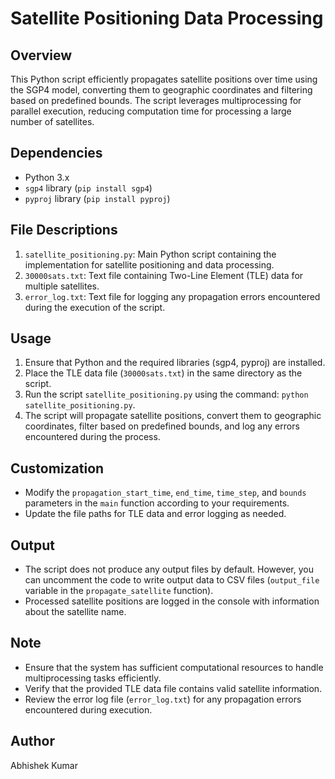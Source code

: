 # Satellite Positioning Data Processing

## Overview
This Python script efficiently propagates satellite positions over time using the SGP4 model, converting them to geographic coordinates and filtering based on predefined bounds. The script leverages multiprocessing for parallel execution, reducing computation time for processing a large number of satellites.

## Dependencies
- Python 3.x
- `sgp4` library (`pip install sgp4`)
- `pyproj` library (`pip install pyproj`)

## File Descriptions
1. `satellite_positioning.py`: Main Python script containing the implementation for satellite positioning and data processing.
2. `30000sats.txt`: Text file containing Two-Line Element (TLE) data for multiple satellites.
3. `error_log.txt`: Text file for logging any propagation errors encountered during the execution of the script.

## Usage
1. Ensure that Python and the required libraries (sgp4, pyproj) are installed.
2. Place the TLE data file (`30000sats.txt`) in the same directory as the script.
3. Run the script `satellite_positioning.py` using the command: `python satellite_positioning.py`.
4. The script will propagate satellite positions, convert them to geographic coordinates, filter based on predefined bounds, and log any errors encountered during the process.

## Customization
- Modify the `propagation_start_time`, `end_time`, `time_step`, and `bounds` parameters in the `main` function according to your requirements.
- Update the file paths for TLE data and error logging as needed.

## Output
- The script does not produce any output files by default. However, you can uncomment the code to write output data to CSV files (`output_file` variable in the `propagate_satellite` function).
- Processed satellite positions are logged in the console with information about the satellite name.

## Note
- Ensure that the system has sufficient computational resources to handle multiprocessing tasks efficiently.
- Verify that the provided TLE data file contains valid satellite information.
- Review the error log file (`error_log.txt`) for any propagation errors encountered during execution.

## Author
Abhishek Kumar

